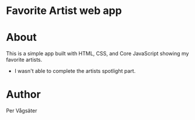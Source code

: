 # Favorite Artist web app

# About
This is a simple app built with HTML, CSS, and Core JavaScript showing my favorite artists. 
* I wasn't able to complete the artists spotlight part. 

# Author

Per Vågsäter
